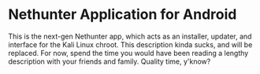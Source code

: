 # Nethunter Application for Android

This is the next-gen Nethunter app, which acts as an installer, updater,
and interface for the Kali Linux chroot.  This description kinda sucks,
and will be replaced.  For now, spend the time you would have been reading
a lengthy description with your friends and family.  Quality time, y'know?

